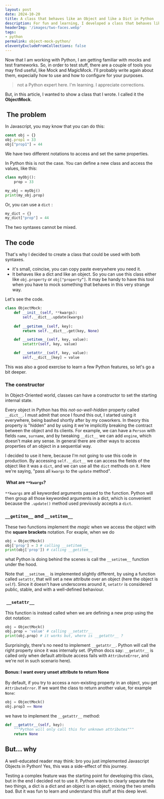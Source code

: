 ```yaml
---
layout: post
date: 2024-10-20
title: A class that behaves like an Object and like a Dict in Python
description: For fun and learning, I developed a class that behaves like a dict and an object. Let's see how it works
headerImg: '/images/two-faces.webp'
tags:
- python
permalink: object-mock-python/
eleventyExcludeFromCollections: false
---
```


Now that I am working with Python, I am getting familiar with mocks and test frameworks. So, in order to test stuff, there are a couple of tools you may find useful, like Mock and MagicMock. I'll probably write again about them, expecially how to use and how to configure for your purposes.

> not a Python expert here. I'm learning. I appreciate corrections.

But, in this article, I wanted to show a class that I wrote. I called it the **ObjectMock**.

##  The problem

In Javascript, you may know that you can do this:

```javascript
const obj = {} 
obj.prop1 = 33 
obj["prop1"] = 44 
```

We have two different notations to access and set the same properties.

In Python this is not the case. You can define a new class and access the values, like this:

```python
class myObj():
    prop = 33

my_obj = myObj()
print(my_obj.prop)
```

Or, you can use a `dict` :

```python
my_dict = {}
my_dict["prop"] = 44
```

The two syntaxes cannot be mixed.

## The code

That's why I decided to create a class that could be used with both syntaxes.

- it's small, coincise, you can copy paste everywhere you need it.
- It behaves like a dict and like an object. So you can use this class either like `obj.property` or `obj["property“]`. It may be handy to have this tool when you have to mock something that behaves in this very strange way.

Let's see the code.

```python
class ObjectMock:
    def __init__(self, **kwargs):
        self.__dict__.update(kwargs)
    
    def __getitem__(self, key):
        return self.__dict__.get(key, None)

    def __setitem__(self, key, value):
        setattr(self, key, value)

    def __setattr__(self, key, value):
        self.__dict__[key] = value
```

This was also a good exercise to learn a few Python features, so let's go a bit deeper.

### The constructor

In Object-Oriented world, classes can have a constructor to set the starting internal state.

Every object in Python has this *not-so-well-hidden* property called `__dict__`. I must admit that once I found this out, I started using it everywhere, being bashed shortly after by my coworkers. In theory this property is "hidden" and by using it we're implicitly breaking the contract between the object and its clients. For example, we can have a `Person` with fields `name`, `surname`, and by tweaking `__dict__` we can add `engine`, which doesn't make any sense. In general there are other ways to access properties of an object in a sequential way.

I decided to use it here, because I'm not going to use this code in production. By accessing `self.__dict__` we can access the fields of the object like it was a `dict`, and we can use all the `dict` methods on it. Here we're saying, "pass all `kwargs` to the `update` method".

####  What are `**kwargs`?

`**kwargs` are all keyworded arguments passed to the function. Python will then group all those keyworded arguments in a dict, which is convenient because the `.update()` method used previously accepts a `dict`.

### `__getitem__` and `__setitem__`

These two functions implement the *magic* when we access the object with the **square brackets** notation. For exaple, when we do

```python
obj = ObjectMock()
obj['prop'] = 3 # calling __setitem__
print(obj['prop']) # calling __getitem__
```

what Python is doing behind the scenes is call the `__setitem__` function under the hood.

Note that `__setitem__` is implemented slightly different, by using a function called `setattr`, that will set a new attribute over an object (here the object is `self`). Since it doesn't have underscores around it, `setattr` is considered public, stable, and with a well-defined behaviour.

###  `__setattr__`

This function is instead called when we are defining a new prop using the dot notation:

```python
obj = ObjectMock() 
obj.prop = 'value' # calling __setattr__
print(obj.prop) # it works but, where is __getattr__ ? 
```

Surprisingly, there's no need to implement `__getattr__`. Python will call the right property since it was internally set. (Python docs say: `__getattr__` is called only when default attribute access fails with `AttributeError`, and we're not in such scenario here).

#### Bonus: I want every unset attribute to return None

By default, if you try to access a non-existing property in an object, you get `AttributeError`. If we want the class to return another value, for example `None`:

```python
obj = ObjectMock()
obj.prop3 == None
```

we have to implement the `__getattr__` method:

```python
def __getattr__(self, key):
    """Python will only call this for unknown attributes"""
    return None
```

## But... why

A well-educated reader may think: bro you just implemented Javascript Objects in Python! Yes, this was a side-effect of this journey.

Testing a complex feature was the starting point for developing this class, but in the end I decided not to use it. Python wants to clearly separate the two things, a dict is a dict and an object is an object, mixing the two smells bad. But it was fun to learn and understand this stuff at this deep level.
